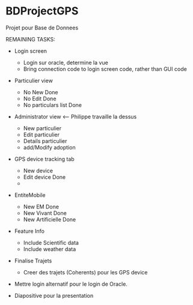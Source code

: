 # BDProjectGPS
Projet pour Base de Donnees


REMAINING TASKS:

  - Login screen
    - Login sur oracle, determine la vue
    - Bring connection code to login screen code, rather than GUI code    

  - Particulier view
    - No New                  Done
    - No Edit                 Done
    - No particulars list     Done
    
  - Administrator view   <-- Philippe travaille la dessus
    - New particulier
    - Edit particulier
    - Details particulier
    - add/Modify adoption
    
  - GPS device tracking tab
    - New device
    - Edit device         Done
    - 
  - EntiteMobile
    - New EM              Done
    - New Vivant          Done
    - New Artificielle    Done
  
  - Feature Info
    - Include Scientific data
    - Include weather data
    
    
  - Finalise Trajets
    - Creer des trajets (Coherents) pour les GPS device

  
  - Mettre login alternatif pour le login de Oracle.
  - Diapositive pour la presentation
  
    
    
